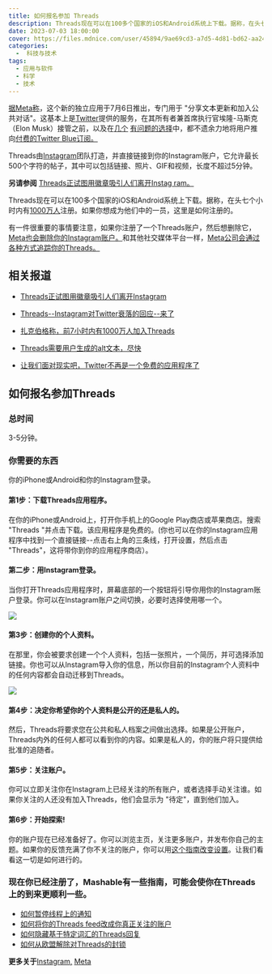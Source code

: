 ```yaml
---
title: 如何报名参加 Threads
description: Threads现在可以在100多个国家的iOS和Android系统上下载。据称，在头七个小时内有1000万人注册。如果你想成为他们中的一员，这里介绍了是如何注册的。
date: 2023-07-03 18:00:00
cover: https://files.mdnice.com/user/45894/9ae69cd3-a7d5-4d81-bd62-aa24b544ab78.png
categories:
  -  科技与技术
tags:
  - 应用与软件
  - 科学
  - 技术
---  
```


[据Meta称](https://about.instagram.com/blog/announcements/threads-instagram-text-feature)，这个新的独立应用于7月6日推出，专门用于 "分享文本更新和加入公共对话"。这基本上是[Twitter](https://mashable.com/category/twitter)提供的服务，在其所有者兼首席执行官埃隆-马斯克（Elon Musk）接管之前，以及在[几个](https://mashable.com/article/twitter-force-visitors-login-view-tweets-profiles) [有问题的选择](https://mashable.com/article/twitter-free-version-unsuable)中，都不遗余力地将用户推向[付费的Twitter Blue订阅。](https://mashable.com/article/twitter-free-version-unsuable)

Threads由[Instagram](https://mashable.com/category/instagram)团队打造，并直接链接到你的Instagram账户，它允许最长500个字符的帖子，其中可以包括链接、照片、GIF和视频，长度不超过5分钟。

 **另请参阅**  [Threads正试图用徽章吸引人们离开Instag ram。](https://mashable.com/article/threads-instagram-badges)    

Threads现在可以在100多个国家的iOS和Android系统上下载。据称，在头七个小时内有[1000万人](https://mashable.com/article/threads-users-mark-zuckerberg)注册。如果你想成为他们中的一员，这里是如何注册的。

有一件很重要的事情要注意，如果你注册了一个Threads账户，然后想删除它，[Meta也会删除你的Instagram账户。](https://mashable.com/article/threads-meta-twitter-delete-account-instagram)和其他社交媒体平台一样，[Meta公司会通过各种方式追踪你的Threads。](https://mashable.com/article/threads-meta-twitter-delete-account-instagram)  

##  相关报道  

- [Threads正试图用徽章吸引人们离开Instagram](https://mashable.com/article/threads-instagram-badges)  

- [Threads--Instagram对Twitter衰落的回应--来了](https://mashable.com/article/threads-instagram-download)  

- [扎克伯格称，前7小时内有1000万人加入Threads](https://mashable.com/article/threads-users-mark-zuckerberg) 

- [Threads需要用户生成的alt文本，尽快](https://mashable.com/article/threads-alt-text)  

- [让我们面对现实吧，Twitter不再是一个免费的应用程序了](https://mashable.com/article/twitter-free-version-unsuable)  

## 如何报名参加Threads  

### 总时间

3-5分钟。    

### 你需要的东西 

你的iPhone或Android和你的Instagram登录。  

#### 第1步：下载Threads应用程序。

在你的iPhone或Android上，打开你手机上的Google Play商店或苹果商店。搜索 "Threads "并点击下载。该应用程序是免费的。(你也可以在你的Instagram应用程序中找到一个直接链接--点击右上角的三条线，打开设置，然后点击 "Threads"，这将带你到你的应用程序商店）。

#### 第二步：用Instagram登录。

当你打开Threads应用程序时，屏幕底部的一个按钮将引导你用你的Instagram账户登录。你可以在Instagram账户之间切换，必要时选择使用哪一个。  

![](https://files.mdnice.com/user/45894/74d8f95e-70a0-4f36-9dd3-c1847828e0a9.jpg)

#### 第3步：创建你的个人资料。

在那里，你会被要求创建一个个人资料，包括一张照片，一个简历，并可选择添加链接。你也可以从Instagram导入你的信息，所以你目前的Instagram个人资料中的任何内容都会自动迁移到Threads。  

![](https://files.mdnice.com/user/45894/740fa5b1-b5f8-44a8-b3cd-404d33877441.jpg)

#### 第4步：决定你希望你的个人资料是公开的还是私人的。

然后，Threads将要求您在公共和私人档案之间做出选择。如果是公开账户，Threads内外的任何人都可以看到你的内容。如果是私人的，你的账户将只提供给批准的追随者。

#### 第5步：关注账户。

你可以立即关注你在Instagram上已经关注的所有账户，或者选择手动关注谁。如果你关注的人还没有加入Threads，他们会显示为 "待定"，直到他们加入。

#### 第6步：开始探索!

你的账户现在已经准备好了。你可以浏览主页，关注更多账户，并发布你自己的主题。如果你的反馈充满了你不关注的账户，你可以用[这个指南改变设置](https://mashable.com/article/thread-people-you-follow-feed)。让我们看看这一切是如何进行的。

###  现在你已经注册了，Mashable有一些指南，可能会使你在Threads上的到来更顺利一些。   

- [如何暂停线程上的通知](https://mashable.com/article/threads-stop-notifications)
- [如何将你的Threads feed改成你真正关注的账户](https://mashable.com/article/thread-people-you-follow-feed)
- [如何隐藏基于特定词汇的Threads回复](https://mashable.com/article/threads-how-to-hide-replies-custom-words)
- [如何从欧盟解除对Threads的封锁](https://mashable.com/uk/deals/how-to-unblock-threads-for-free-from-eu)  

**更多关于**[Instagram,](https://mashable.com/category/instagram) [Meta](https://mashable.com/category/meta)
